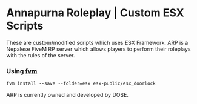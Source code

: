 # Annapurna Roleplay | Custom ESX Scripts

These are custom/modified scripts which uses ESX Framework. ARP is a Nepalese FiveM RP server which allows players to perform their roleplays with the rules of the server.


### Using [fvm](https://github.com/annapurna-rp/arp-scripts)
```
fvm install --save --folder=esx esx-public/esx_doorlock
```

ARP is currently owned and developed by DOSE. 
